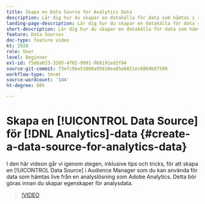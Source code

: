 ```yaml
---
title: Skapa en Data Source for Analytics Data
description: Lär dig hur du skapar en datakälla för data som hämtas i realtid från en analyslösning som Adobe Analytics. Gör detta innan du skapar egenskaper för analysdata.
landing-page-description: Lär dig hur du skapar en datakälla för data som hämtas i realtid från en analyslösning som Adobe Analytics. Gör detta innan du skapar egenskaper för analysdata.
short-description: Lär dig hur du skapar en datakälla för data som hämtas i realtid från en analyslösning som Adobe Analytics. Gör detta innan du skapar egenskaper för analysdata.
feature: Data Sources
doc-type: feature video
kt: 2928
role: User
level: Beginner
exl-id: f5d6a033-3205-4f02-9991-968191ed2f84
source-git-commit: f3efc9be51080a95618ea05e6021ec6064b87598
workflow-type: tm+mt
source-wordcount: '144'
ht-degree: 60%

---
```


# Skapa en [!UICONTROL Data Source] för [!DNL Analytics]-data {#create-a-data-source-for-analytics-data}

I den här videon går vi igenom stegen, inklusive tips och tricks, för att skapa en [!UICONTROL Data Source] i Audience Manager som du kan använda för data som hämtas live från en analyslösning som Adobe Analytics. Detta bör göras innan du skapar egenskaper för analysdata.

>[!VIDEO](https://video.tv.adobe.com/v/27329/?quality=12)
